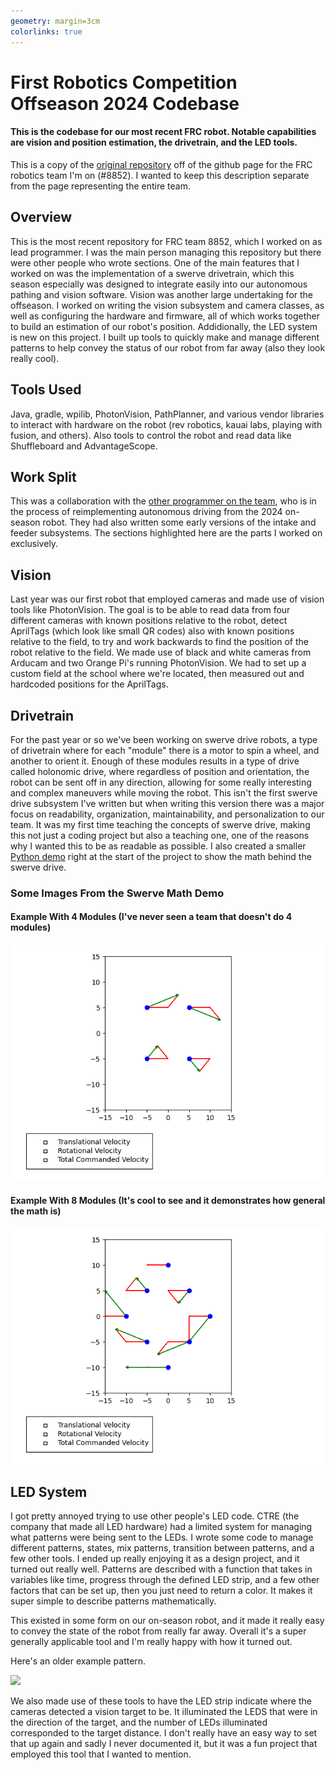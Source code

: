```yaml
---
geometry: margin=3cm
colorlinks: true
---
```


# First Robotics Competition Offseason 2024 Codebase

#### This is the codebase for our most recent FRC robot. Notable capabilities are vision and position estimation, the drivetrain, and the LED tools.

This is a copy of the [original repository](https://github.com/Drew-Robotics/offseason-2024) off of the github page for the FRC robotics team I'm on (#8852). I wanted to keep this description separate from the page representing the entire team.

## Overview

This is the most recent repository for FRC team 8852, which I worked on as lead programmer. I was the main person managing this repository but there were other people who wrote sections. One of the main features that I worked on was the implementation of a swerve drivetrain, which this season especially was designed to integrate easily into our autonomous pathing and vision software. Vision was another large undertaking for the offseason. I worked on writing the vision subsystem and camera classes, as well as configuring the hardware and firmware, all of which works together to build an estimation of our robot's position. Addidionally, the LED system is new on this project. I built up tools to quickly make and manage different patterns to help convey the status of our robot from far away (also they look really cool).

## Tools Used

Java, gradle, wpilib, PhotonVision, PathPlanner, and various vendor libraries to interact with hardware on the robot (rev robotics, kauai labs, playing with fusion, and others).
Also tools to control the robot and read data like Shuffleboard and AdvantageScope.

## Work Split

This was a collaboration with the [other programmer on the team](https://github.com/Pickles888), who is in the process of reimplementing autonomous driving from the 2024 on-season robot. They had also written some early versions of the intake and feeder subsystems. The sections highlighted here are the parts I worked on exclusively.

## Vision

Last year was our first robot that employed cameras and made use of vision tools like PhotonVision. The goal is to be able to read data from four different cameras with known positions relative to the robot, detect AprilTags (which look like small QR codes) also with known positions relative to the field, to try and work backwards to find the position of the robot relative to the field. We made use of black and white cameras from Arducam and two Orange Pi's running PhotonVision. We had to set up a custom field at the school where we're located, then measured out and hardcoded positions for the AprilTags.

## Drivetrain

For the past year or so we've been working on swerve drive robots, a type of drivetrain where for each "module" there is a motor to spin a wheel, and another to orient it. Enough of these modules results in a type of drive called holonomic drive, where regardless of position and orientation, the robot can be sent off in any direction, allowing for some really interesting and complex maneuvers while moving the robot. This isn't the first swerve drive subsystem I've written but when writing this version there was a major focus on readability, organization, maintainability, and personalization to our team. It was my first time teaching the concepts of swerve drive, making this not just a coding project but also a teaching one, one of the reasons why I wanted this to be as readable as possible. I also created a smaller [Python demo](https://github.com/njbizzle/SwerveDriveDemo) right at the start of the project to show the math behind the swerve drive.

### Some Images From the Swerve Math Demo

#### Example With 4 Modules (I've never seen a team that doesn't do 4 modules)
<img src="pictures/Figure_1.png">

#### Example With 8 Modules (It's cool to see and it demonstrates how general the math is)
<img src="pictures/Figure_3.png">

## LED System

I got pretty annoyed trying to use other people's LED code. CTRE (the company that made all LED hardware) had a limited system for managing what patterns were being sent to the LEDs. I wrote some code to manage different patterns, states, mix patterns, transition between patterns, and a few other tools. I ended up really enjoying it as a design project, and it turned out really well. Patterns are described with a function that takes in variables like time, progress through the defined LED strip, and a few other factors that can be set up, then you just need to return a color. It makes it super simple to describe patterns mathematically.

This existed in some form on our on-season robot, and it made it really easy to convey the state of the robot from really far away. Overall it's a super generally applicable tool and I'm really happy with how it turned out.

Here's an older example pattern.

[![](https://img.youtube.com/vi/YQFC4AxMUEw/0.jpg)](https://www.youtube.com/watch?v=YQFC4AxMUEw)

We also made use of these tools to have the LED strip indicate where the cameras detected a vision target to be. It illuminated the LEDS that were in the direction of the target, and the number of LEDs illuminated corresponded to the target distance. I don't really have an easy way to set that up again and sadly I never documented it, but it was a fun project that employed this tool that I wanted to mention.
